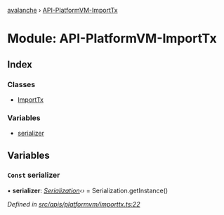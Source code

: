 [avalanche](../README.md) › [API-PlatformVM-ImportTx](api_platformvm_importtx.md)

# Module: API-PlatformVM-ImportTx

## Index

### Classes

* [ImportTx](../classes/api_platformvm_importtx.importtx.md)

### Variables

* [serializer](api_platformvm_importtx.md#const-serializer)

## Variables

### `Const` serializer

• **serializer**: *[Serialization](../classes/utils_serialization.serialization.md)‹›* = Serialization.getInstance()

*Defined in [src/apis/platformvm/importtx.ts:22](https://github.com/ava-labs/avalanchejs/blob/1a2866a/src/apis/platformvm/importtx.ts#L22)*
